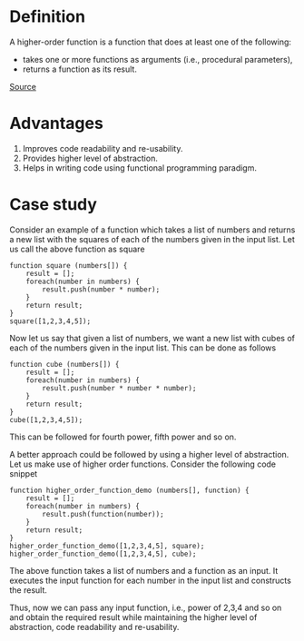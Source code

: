 # Definition

A higher-order function is a function that does at least one of the following:

- takes one or more functions as arguments (i.e., procedural parameters),
- returns a function as its result.

[Source](https://en.wikipedia.org/wiki/Higher-order_function)

# Advantages

1. Improves code readability and re-usability.
2. Provides higher level of abstraction.
3. Helps in writing code using functional programming paradigm.

# Case study

Consider an example of a function which takes a list of numbers and returns a new list with the squares of each of the numbers given in the input list. Let us call the above function as square

```
function square (numbers[]) {
    result = [];
    foreach(number in numbers) {
        result.push(number * number);
    }
    return result;
}
square([1,2,3,4,5]);
```

Now let us say that given a list of numbers, we want a new list with cubes of each of the numbers given in the input list. This can be done as follows

```
function cube (numbers[]) {
    result = [];
    foreach(number in numbers) {
        result.push(number * number * number);
    }
    return result;
}
cube([1,2,3,4,5]);
```

This can be followed for fourth power, fifth power and so on.

A better approach could be followed by using a higher level of abstraction. Let us make use of higher order functions. Consider the following code snippet

```
function higher_order_function_demo (numbers[], function) {
    result = [];
    foreach(number in numbers) {
        result.push(function(number));
    }
    return result;
}
higher_order_function_demo([1,2,3,4,5], square);
higher_order_function_demo([1,2,3,4,5], cube);
```

The above function takes a list of numbers and a function as an input. It executes the input function for each number in the input list and constructs the result.

Thus, now we can pass any input function, i.e., power of 2,3,4 and so on and obtain the required result while maintaining the higher level of abstraction, code readability and re-usability.